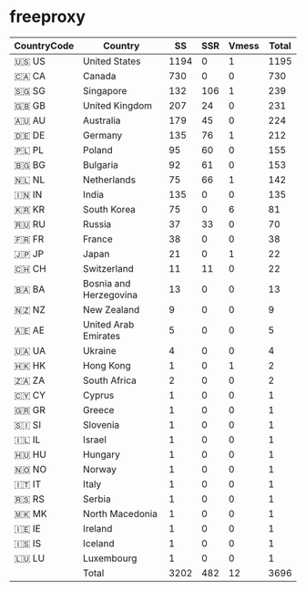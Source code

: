 # freeproxy

|CountryCode|Country|SS|SSR|Vmess|Total|
|  ----  | ----  |  ----  | ----  |  ----  | ----  |
|🇺🇸 US|United States|1194|0|1|1195|
|🇨🇦 CA|Canada|730|0|0|730|
|🇸🇬 SG|Singapore|132|106|1|239|
|🇬🇧 GB|United Kingdom|207|24|0|231|
|🇦🇺 AU|Australia|179|45|0|224|
|🇩🇪 DE|Germany|135|76|1|212|
|🇵🇱 PL|Poland|95|60|0|155|
|🇧🇬 BG|Bulgaria|92|61|0|153|
|🇳🇱 NL|Netherlands|75|66|1|142|
|🇮🇳 IN|India|135|0|0|135|
|🇰🇷 KR|South Korea|75|0|6|81|
|🇷🇺 RU|Russia|37|33|0|70|
|🇫🇷 FR|France|38|0|0|38|
|🇯🇵 JP|Japan|21|0|1|22|
|🇨🇭 CH|Switzerland|11|11|0|22|
|🇧🇦 BA|Bosnia and Herzegovina|13|0|0|13|
|🇳🇿 NZ|New Zealand|9|0|0|9|
|🇦🇪 AE|United Arab Emirates|5|0|0|5|
|🇺🇦 UA|Ukraine|4|0|0|4|
|🇭🇰 HK|Hong Kong|1|0|1|2|
|🇿🇦 ZA|South Africa|2|0|0|2|
|🇨🇾 CY|Cyprus|1|0|0|1|
|🇬🇷 GR|Greece|1|0|0|1|
|🇸🇮 SI|Slovenia|1|0|0|1|
|🇮🇱 IL|Israel|1|0|0|1|
|🇭🇺 HU|Hungary|1|0|0|1|
|🇳🇴 NO|Norway|1|0|0|1|
|🇮🇹 IT|Italy|1|0|0|1|
|🇷🇸 RS|Serbia|1|0|0|1|
|🇲🇰 MK|North Macedonia|1|0|0|1|
|🇮🇪 IE|Ireland|1|0|0|1|
|🇮🇸 IS|Iceland|1|0|0|1|
|🇱🇺 LU|Luxembourg|1|0|0|1|
||Total|3202|482|12|3696|
